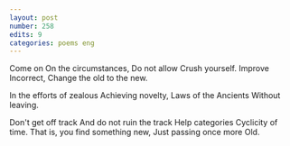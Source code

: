 ```yaml
---
layout: post
number: 258
edits: 9
categories: poems eng
---
```


Come on 
On the circumstances,
Do not allow
Crush yourself.
Improve
Incorrect, 
Change the old to the new.

In the efforts of zealous
Achieving novelty,
Laws of the Ancients 
Without leaving.

Don't get off track
And do not ruin the track 
Help categories 
Cyclicity of time.
That is, you find something new,
Just passing once more 
Old.
